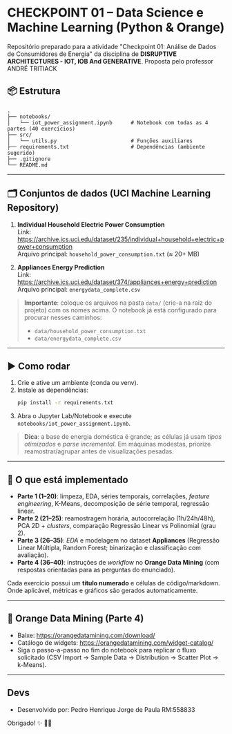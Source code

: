 # CHECKPOINT 01 – Data Science e Machine Learning (Python & Orange)

Repositório preparado para a atividade "Checkpoint 01: Análise de Dados de Consumidores de Energia" da disciplina de **DISRUPTIVE ARCHITECTURES - IOT, IOB And GENERATIVE**.
Proposta pelo professor ANDRÉ TRITIACK

## 📦 Estrutura
```
.
├── notebooks/
│   └── iot_power_assignment.ipynb      # Notebook com todas as 4 partes (40 exercícios)
├── src/
│   └── utils.py                        # Funções auxiliares
├── requirements.txt                    # Dependências (ambiente sugerido)
├── .gitignore
└── README.md
```

---

## 🗂️ Conjuntos de dados (UCI Machine Learning Repository)

1) **Individual Household Electric Power Consumption**  
Link: https://archive.ics.uci.edu/dataset/235/individual+household+electric+power+consumption  
Arquivo principal: `household_power_consumption.txt` (≈ 20+ MB)

2) **Appliances Energy Prediction**  
Link: https://archive.ics.uci.edu/dataset/374/appliances+energy+prediction  
Arquivo principal: `energydata_complete.csv`

> **Importante**: coloque os arquivos na pasta `data/` (crie-a na raiz do projeto) com os nomes acima.
> O notebook já está configurado para procurar nesses caminhos:
> - `data/household_power_consumption.txt`
> - `data/energydata_complete.csv`

---

## ▶️ Como rodar

1. Crie e ative um ambiente (conda ou venv).
2. Instale as dependências:
   ```bash
   pip install -r requirements.txt
   ```
3. Abra o Jupyter Lab/Notebook e execute `notebooks/iot_power_assignment.ipynb`.

> **Dica**: a base de energia doméstica é grande; as células já usam *tipos otimizados* e *parse incremental*.
> Em máquinas modestas, priorize reamostrar/agrupar antes de visualizações pesadas.

---

## 🧪 O que está implementado

- **Parte 1 (1–20)**: limpeza, EDA, séries temporais, correlações, *feature engineering*, K-Means, decomposição de série temporal, regressão linear.
- **Parte 2 (21–25)**: reamostragem horária, autocorrelação (1h/24h/48h), PCA 2D + *clusters*, comparação Regressão Linear vs Polinomial (grau 2).
- **Parte 3 (26–35)**: *EDA* e modelagem no dataset **Appliances** (Regressão Linear Múltipla, Random Forest; binarização e classificação com avaliação).
- **Parte 4 (36–40)**: instruções de *workflow* no **Orange Data Mining** (com respostas orientadas para as perguntas do enunciado).

Cada exercício possui um **título numerado** e células de código/markdown.  
Onde aplicável, métricas e gráficos são gerados automaticamente.

---

## 🧡 Orange Data Mining (Parte 4)
- Baixe: https://orangedatamining.com/download/  
- Catálogo de widgets: https://orangedatamining.com/widget-catalog/  
- Siga o passo-a-passo no fim do notebook para replicar o fluxo solicitado (CSV Import → Sample Data → Distribution → Scatter Plot → k-Means).

---

## Devs

- Desenvolvido por:
Pedro Henrique Jorge de Paula 
RM:558833


Obrigado! ✨ 🙏😅
